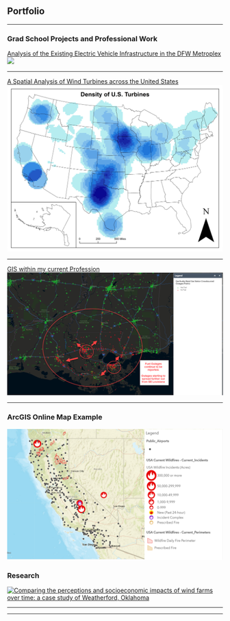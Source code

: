 ## Portfolio

---

### Grad School Projects and Professional Work

[Analysis of the Existing Electric Vehicle Infrastructure in the DFW Metroplex](/pdf/JMammen_GIS5253-999_FinalProject.pdf)
<img src="/images/Dallas_Driveshed_Mile.jpg">

---
[A Spatial Analysis of Wind Turbines across the United States](/sample_page)
<img src="/images/Density_Turbine_ArcMap.jpg">

---
[GIS within my current Profession](/images/Road_Closures.PNG)
<img src="/images/GAs_Outages.png">

---

### ArcGIS Online Map Example

[![California Wildfires(<50% Contained)](images/GIS_Online_Map.PNG)](https://arcg.is/1C4rWK)

### Research

[![Comparing the perceptions and socioeconomic impacts of wind farms over time: a case study of Weatherford, Oklahoma](/images/Capstone_Poster.png)](/pdf/Capstone_Final_Paper.pdf)

---



---
